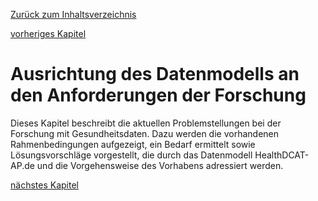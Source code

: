 [Zurück zum Inhaltsverzeichnis](https://healthdcat-ap-de.github.io/healthdcat-ap.de/report_stage_1.html)

[vorheriges Kapitel](https://healthdcat-ap-de.github.io/healthdcat-ap.de/report_stage_1/1_Hintergrund_Ausgangslage/1.2_Standardisierungsbedarf/1.2.3_Europaeische_Interoperabilitaet.html)
# Ausrichtung des Datenmodells an den Anforderungen der Forschung
Dieses Kapitel beschreibt die aktuellen Problemstellungen bei der Forschung mit Gesundheitsdaten. Dazu werden die vorhandenen Rahmenbedingungen aufgezeigt, ein Bedarf ermittelt sowie Lösungsvorschläge vorgestellt, die durch das Datenmodell HealthDCAT-AP.de und die Vorgehensweise des Vorhabens adressiert werden.

[nächstes Kapitel](https://healthdcat-ap-de.github.io/healthdcat-ap.de/report_stage_1/2_Ausrichtung_des_Datenmodells_an_den_Anforderungen_der_Forschung/2.1_Problemfeld_der_Forschung.html)